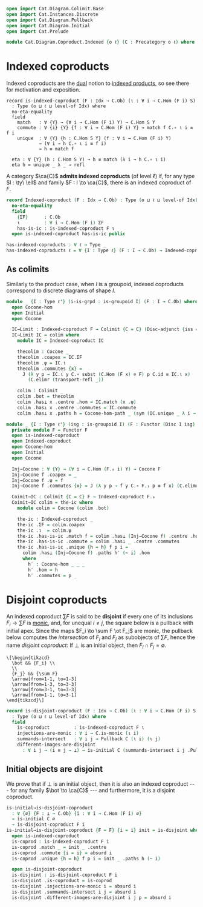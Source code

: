 ```agda
open import Cat.Diagram.Colimit.Base
open import Cat.Instances.Discrete
open import Cat.Diagram.Pullback
open import Cat.Diagram.Initial
open import Cat.Prelude

module Cat.Diagram.Coproduct.Indexed {o ℓ} (C : Precategory o ℓ) where
```

# Indexed coproducts

Indexed coproducts are the [dual] notion to [indexed products], so see
there for motivation and exposition.

[indexed products]: Cat.Diagram.Product.Indexed.html
[dual]: Cat.Base.html#opposites

<!--
```agda
import Cat.Reasoning C as C
private variable
  o' ℓ' : Level
  Idx : Type ℓ'
  A B S : C.Ob
```
-->

```
record is-indexed-coproduct (F : Idx → C.Ob) (ι : ∀ i → C.Hom (F i) S)
  : Type (o ⊔ ℓ ⊔ level-of Idx) where
  no-eta-equality
  field
    match   : ∀ {Y} → (∀ i → C.Hom (F i) Y) → C.Hom S Y
    commute : ∀ {i} {Y} {f : ∀ i → C.Hom (F i) Y} → match f C.∘ ι i ≡ f i
    unique  : ∀ {Y} {h : C.Hom S Y} (f : ∀ i → C.Hom (F i) Y)
            → (∀ i → h C.∘ ι i ≡ f i)
            → h ≡ match f

  eta : ∀ {Y} (h : C.Hom S Y) → h ≡ match (λ i → h C.∘ ι i)
  eta h = unique _ λ _ → refl
```

A category $\ca{C}$ **admits indexed coproducts** (of level $\ell$) if,
for any type $I : \ty\ \ell$ and family $F : I \to \ca{C}$, there is an
indexed coproduct of $F$.

```agda
record Indexed-coproduct (F : Idx → C.Ob) : Type (o ⊔ ℓ ⊔ level-of Idx) where
  no-eta-equality
  field
    {ΣF}      : C.Ob
    ι         : ∀ i → C.Hom (F i) ΣF
    has-is-ic : is-indexed-coproduct F ι
  open is-indexed-coproduct has-is-ic public

has-indexed-coproducts : ∀ ℓ → Type _
has-indexed-coproducts ℓ = ∀ {I : Type ℓ} (F : I → C.Ob) → Indexed-coproduct F
```

## As colimits

Similarly to the product case, when $I$ is a groupoid, indexed
coproducts correspond to discrete diagrams of shape $I$.

```agda
module _ {I : Type ℓ'} (i-is-grpd : is-groupoid I) (F : I → C.Ob) where
  open Cocone-hom
  open Initial
  open Cocone

  IC→Limit : Indexed-coproduct F → Colimit {C = C} (Disc-adjunct {iss = i-is-grpd} F)
  IC→Limit IC = colim where
    module IC = Indexed-coproduct IC

    thecolim : Cocone _
    thecolim .coapex = IC.ΣF
    thecolim .ψ = IC.ι
    thecolim .commutes {x} =
      J (λ y p → IC.ι y C.∘ subst (C.Hom (F x) ⊙ F) p C.id ≡ IC.ι x)
        (C.elimr (transport-refl _))

    colim : Colimit _
    colim .bot = thecolim
    colim .has⊥ x .centre .hom = IC.match (x .ψ)
    colim .has⊥ x .centre .commutes = IC.commute
    colim .has⊥ x .paths h = Cocone-hom-path _ (sym (IC.unique _ λ i → h .commutes))

module _ {I : Type ℓ'} (isg : is-groupoid I) (F : Functor (Disc I isg) C) where
  private module F = Functor F
  open is-indexed-coproduct
  open Indexed-coproduct
  open Cocone-hom
  open Initial
  open Cocone

  Inj→Cocone : ∀ {Y} → (∀ i → C.Hom (F.₀ i) Y) → Cocone F
  Inj→Cocone f .coapex = _
  Inj→Cocone f .ψ = f
  Inj→Cocone f .commutes {x} = J (λ y p → f y C.∘ F.₁ p ≡ f x) (C.elimr F.F-id)

  Coimit→IC : Colimit {C = C} F → Indexed-coproduct F.₀
  Coimit→IC colim = the-ic where
    module colim = Cocone (colim .bot)

    the-ic : Indexed-coproduct _
    the-ic .ΣF = colim.coapex
    the-ic .ι  = colim.ψ
    the-ic .has-is-ic .match f = colim .has⊥ (Inj→Cocone f) .centre .hom
    the-ic .has-is-ic .commute = colim .has⊥ _ .centre .commutes
    the-ic .has-is-ic .unique {h = h} f p i =
      colim .has⊥ (Inj→Cocone f) .paths h′ (~ i) .hom
      where
        h′ : Cocone-hom _ _ _
        h′ .hom = h
        h′ .commutes = p _
```

# Disjoint coproducts

An indexed coproduct $\sum F$ is said to be **disjoint** if every one of
its inclusions $F_i \to \sum F$ is [monic], and, for unequal $i \ne j$,
the square below is a pullback with initial apex. Since the maps $F_i
\to \sum F \ot F_j$ are monic, the pullback below computes the
_intersection_ of $F_i$ and $F_j$ as subobjects of $\sum F$, hence the
name _disjoint coproduct_: If $\bot$ is an initial object, then $F_i
\cap F_j = \emptyset$.

[monic]: Cat.Morphism.html#monos

~~~{.quiver}
\[\begin{tikzcd}
  \bot && {F_i} \\
  \\
  {F_j} && {\sum F}
  \arrow[from=1-1, to=1-3]
  \arrow[from=1-3, to=3-3]
  \arrow[from=3-1, to=3-3]
  \arrow[from=1-1, to=3-1]
\end{tikzcd}\]
~~~

```agda
record is-disjoint-coproduct (F : Idx → C.Ob) (ι : ∀ i → C.Hom (F i) S)
  : Type (o ⊔ ℓ ⊔ level-of Idx) where
  field
    is-coproduct         : is-indexed-coproduct F ι
    injections-are-monic : ∀ i → C.is-monic (ι i)
    summands-intersect   : ∀ i j → Pullback C (ι i) (ι j)
    different-images-are-disjoint
      : ∀ i j → (i ≡ j → ⊥) → is-initial C (summands-intersect i j .Pullback.apex)
```

## Initial objects are disjoint

We prove that if $\bot$ is an initial object, then it is also an indexed
coproduct --- for any family $\bot \to \ca{C}$ --- and furthermore, it
is a disjoint coproduct.

```agda
is-initial→is-disjoint-coproduct
  : ∀ {∅} {F : ⊥ → C.Ob} {i : ∀ i → C.Hom (F i) ∅}
  → is-initial C ∅
  → is-disjoint-coproduct F i
is-initial→is-disjoint-coproduct {F = F} {i = i} init = is-disjoint where
  open is-indexed-coproduct
  is-coprod : is-indexed-coproduct F i
  is-coprod .match _ = init _ .centre
  is-coprod .commute {i = i} = absurd i
  is-coprod .unique {h = h} f p i = init _ .paths h (~ i)

  open is-disjoint-coproduct
  is-disjoint : is-disjoint-coproduct F i
  is-disjoint .is-coproduct = is-coprod
  is-disjoint .injections-are-monic i = absurd i
  is-disjoint .summands-intersect i j = absurd i
  is-disjoint .different-images-are-disjoint i j p = absurd i
```